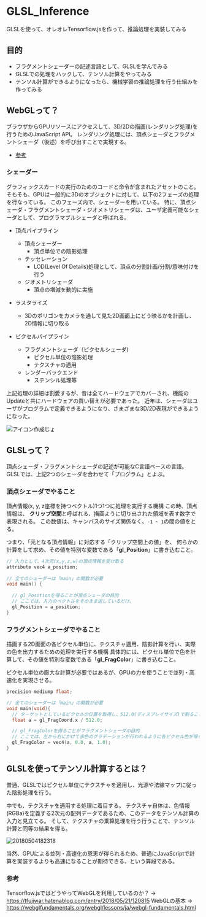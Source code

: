 # GLSL_Inference
GLSLを使って、オレオレTensorflow.jsを作って、推論処理を実装してみる

## 目的
- フラグメントシェーダーの記述言語として、GLSLを学んでみる
- GLSLでの処理をハックして、テンソル計算をやってみる
- テンソル計算ができるようになったら、機械学習の推論処理を行う仕組みを作ってみる

## WebGLって？
ブラウザからGPUリソースにアクセスして、3D/2Dの描画(レンダリング処理)を行うためのJavaScript API。
レンダリング処理には、頂点シェーダとフラグメントシェーダ（後述）を呼び出すことで実現する。
- [参考](https://developer.mozilla.org/ja/docs/Web/API/WebGL_API/Tutorial/Getting_started_with_WebGL)

### シェーダー
グラフィックスカードの実行のためのコードと命令が含まれたアセットのこと。
そもそも、GPUは一般的に3Dのオブジェクトに対して、以下の2フェーズの処理を行なっている。
このフェーズ内で、シェーダーを用いている。
特に、頂点シェーダ・フラグメントシェーダ・ジオメトリシェーダは、ユーザ定義可能なシェーダとして、プログラマブルシェーダと呼ばれる。

- 頂点パイプライン
  - 頂点シェーダー
    - 頂点単位での陰影処理
  - テッセレーション
    - LOD(Level Of Details)処理として、頂点の分割計画/分割/意味付けを行う
  - ジオメトリシェーダ
    - 頂点の増減を動的に実施

- ラスタライズ
  - 3Dのポリゴンをカメラを通して見た2D画面上にどう映るかを計画し、2D情報に切り取る

- ピクセルパイプライン
  - フラグメントシェーダ（ピクセルシェーダ)
    - ピクセル単位の陰影処理
    - テクスチャの適用
  - レンダーバックエンド
    - ステンシル処理等

上記処理の詳細は割愛するが、昔は全てハードウェアでカバーされ、機能のUpdateと共にハードウェアの買い替えが必要であった。
近年は、シェーダはユーザがプログラムで定義できるようになり、さまざまな3D/2D表現ができるようになった。

![アイコン作成じょ](https://user-images.githubusercontent.com/2268153/153739271-a5cfc99c-b84c-46d3-b1aa-e51f69d48e9d.png)

## GLSLって？
頂点シェーダ・フラグメントシェーダの記述が可能なC言語ベースの言語。
GLSLでは、上記2つのシェーダを合わせて「プログラム」とよぶ。

### 頂点シェーダでやること
頂点情報(x, y, z座標を持つベクトル)1つ1つに処理を実行する機構
この時、頂点情報は、 **クリップ空間**と呼ばれる、描画ように切り出された領域を表す数字で表現される。 この数値は、キャンバスのサイズ関係なく、`-1 ~ 1`の間の値をとる。

つまり、「元となる頂点情報」に対応する「クリップ空間上の値」を、 何らかの計算をして求め、その値を特別な変数である「**gl_Position**」に書き込むこと。

```c
// 入力として、4次元(x,y,z,w)の頂点情報を受け取る
attribute vec4 a_position;
 
// 全てのシェーダーは「main」の関数が必要
void main() {
 
  // gl_Positionを得ることが頂点シェーダの目的
  // ここでは、入力のベクトルをそのまま返しているだけ。
  gl_Position = a_position;
}
```

### フラグメントシェーダでやること
描画する2D画面の各ピクセル単位に、テクスチャ適用、陰影計算を行い、実際の色を出力するための処理を実行する機構
具体的には、ピクセル単位で色を計算して、その値を特別な変数である「**gl_FragColor**」に書き込むこと。

ピクセル単位の膨大な計算が必要ではあるが、GPUの力を使うことで並列・高速化を実現させる。

```c
precision mediump float;

// 全てのシェーダーは「main」の関数が必要
void main(void){
  // ターゲットとしているピクセルの位置を取得し、512.0(ディスプレイサイズ)で割ることで、0~1の間の値に縮尺を変える
  float a = gl_FragCoord.x / 512.0;

  // gl_FragColorを得ることがフラグメントシェーダの目的
  // ここでは、左から右にかけて赤色のグラデーションが行われるように各ピクセル色が得られる
  gl_FragColor = vec4(a, 0.0, a, 1.0);
}
```

## GLSLを使ってテンソル計算するとは？
普通、GLSLではピクセル単位にテクスチャを適用し、光源や法線マップに従った陰影処理を行う。

中でも、テクスチャを適用する処理に着目する。
テクスチャ自体は、色情報(RGBa)を定義する2次元の配列データであるため、このデータをテンソル計算の入力と見立てる。
そして、テクスチャの乗算処理を行う行うことで、テンソル計算と同等の結果を得る。

![20180504182318](https://user-images.githubusercontent.com/2268153/153717658-311ec0a1-95e9-4010-8849-aaf678bc2a09.png)

当然、GPUによる並列・高速化の恩恵が得られるため、普通にJavaScriptで計算を実装するよりも高速になることが期待できる、という算段である。

### 参考
Tensorflow.jsではどうやってWebGLを利用しているのか？
→ https://tfujiwar.hatenablog.com/entry/2018/05/21/120815
WebGLの基本
→ https://webglfundamentals.org/webgl/lessons/ja/webgl-fundamentals.html


